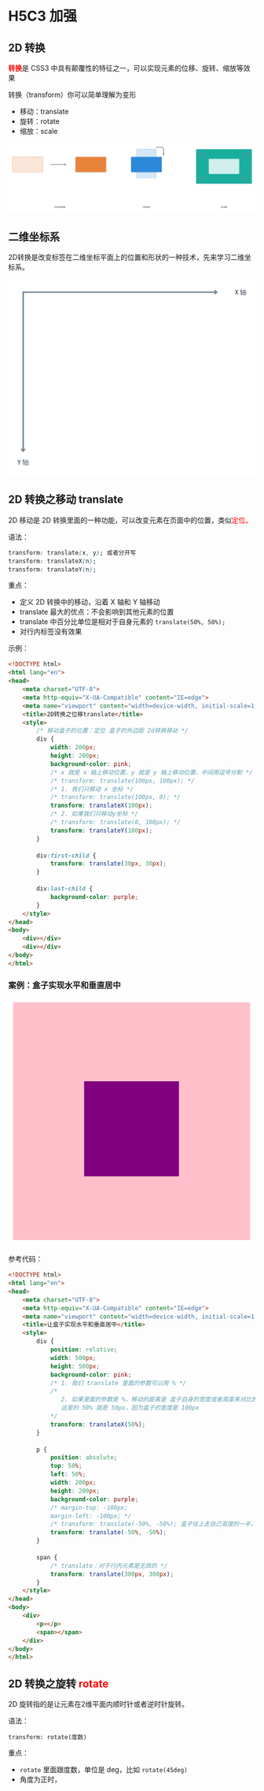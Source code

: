 # H5C3 加强

## 	2D 转换

<font color='red'>**转换**</font>是 CSS3 中具有颠覆性的特征之一，可以实现元素的位移、旋转、缩放等效果

转换（transform）你可以简单理解为变形

- 移动：translate
- 旋转：rotate
- 缩放：scale

![2D变换](https://raw.githubusercontent.com/WeiXinao/imgBed2/main/img/202303091602670.png)



## 二维坐标系

2D转换是改变标签在二维坐标平面上的位置和形状的一种技术，先来学习二维坐标系。

![二维坐标系](https://raw.githubusercontent.com/WeiXinao/imgBed2/main/img/202303091608004.png)



## 2D 转换之移动 translate

2D 移动是 2D 转换里面的一种功能，可以改变元素在页面中的位置，类似<font color='red'>定位。</font>

语法：

```css
transform: translate(x, y); 或者分开写
transform: translateX(n);
transform: translateY(n);
```

重点：

- 定义 2D 转换中的移动，沿着 X 轴和 Y 轴移动
- translate 最大的优点：不会影响到其他元素的位置
- translate 中百分比单位是相对于自身元素的 `translate(50%, 50%);`
- 对行内标签没有效果

示例：

```html
<!DOCTYPE html>
<html lang="en">
<head>
    <meta charset="UTF-8">
    <meta http-equiv="X-UA-Compatible" content="IE=edge">
    <meta name="viewport" content="width=device-width, initial-scale=1.0">
    <title>2D转换之位移translate</title>
    <style>
        /* 移动盒子的位置：定位 盒子的外边距 2d转换移动 */
        div {
            width: 200px;
            height: 200px;
            background-color: pink;
            /* x 就是 x 轴上移动位置，y 就是 y 轴上移动位置，中间用逗号分割 */
            /* transform: translate(100px, 100px); */
            /* 1. 我们只移动 x 坐标 */
            /* transform: translate(100px, 0); */
            transform: translateX(100px);
            /* 2. 如果我们只移动y坐标 */
            /* transform: translate(0, 100px); */
            transform: translateY(100px);
        }
        
        div:first-child {
            transform: translate(30px, 30px);
        }

        div:last-child {
            background-color: purple;
        }
    </style>
</head>
<body>
    <div></div>
    <div></div>
</body>
</html>
```

### 案例：盒子实现水平和垂直居中

![image-20230309175150246](https://raw.githubusercontent.com/WeiXinao/imgBed2/main/img/202303091751470.png)

参考代码：

```html
<!DOCTYPE html>
<html lang="en">
<head>
    <meta charset="UTF-8">
    <meta http-equiv="X-UA-Compatible" content="IE=edge">
    <meta name="viewport" content="width=device-width, initial-scale=1.0">
    <title>让盒子实现水平和垂直居中</title>
    <style>
        div {
            position: relative;
            width: 500px;
            height: 500px;
            background-color: pink;
            /* 1. 我们 translate 里面的参数可以用 % */
            /* 
               2. 如果里面的参数是 %，移动的距离是 盒子自身的宽度或者高度来对比的  
               这里的 50% 就是 50px，因为盒子的宽度是 100px 
            */
            transform: translateX(50%);
        }

        p {
            position: absolute;
            top: 50%;
            left: 50%;
            width: 200px;
            height: 200px;
            background-color: purple;
            /* margin-top: -100px;
            margin-left: -100px; */
            /* transform: translate(-50%, -50%); 盒子往上走自己高度的一半，往左走自己高度的一半 */ 
            transform: translate(-50%, -50%); 
        }

        span {
            /* translate：对于行内元素是无效的 */
            transform: translate(300px, 300px);
        }
    </style>
</head>
<body>
    <div>
        <p></p>
        <span></span>
    </div>
</body>
</html>
```



## 2D 转换之旋转 <font color='red'>rotate</font>

2D 旋转指的是让元素在2维平面内顺时针或者逆时针旋转。

语法：

```
transform: rotate(度数)
```

重点：

- `rotate` 里面跟度数，单位是 deg，比如 `rotate(45deg)`
- 角度为正时，